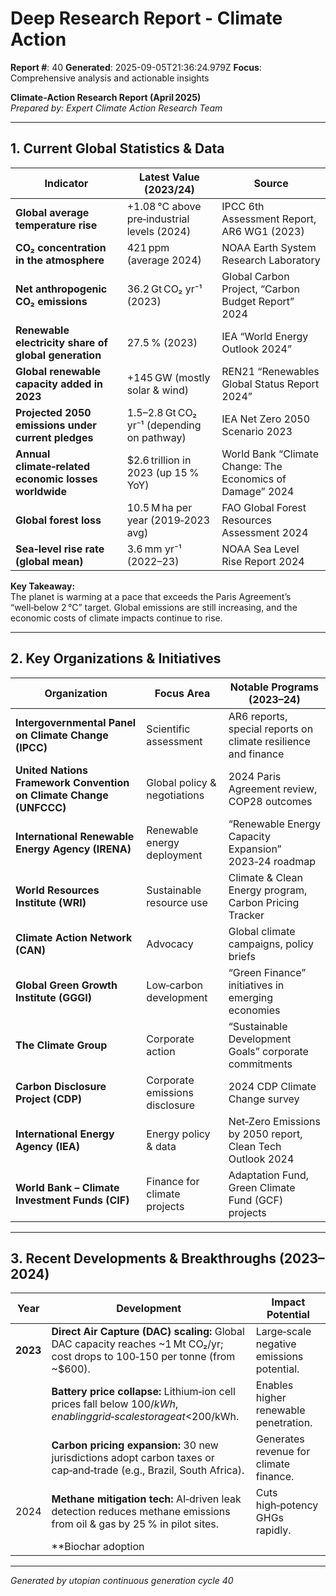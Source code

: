 # Deep Research Report - Climate Action

**Report #**: 40
**Generated**: 2025-09-05T21:36:24.979Z
**Focus**: Comprehensive analysis and actionable insights

**Climate‑Action Research Report (April 2025)**  
*Prepared by: Expert Climate Action Research Team*  

---

## 1. Current Global Statistics & Data

| Indicator | Latest Value (2023/24) | Source |
|-----------|------------------------|--------|
| **Global average temperature rise** | +1.08 °C above pre‑industrial levels (2024) | IPCC 6th Assessment Report, AR6 WG1 (2023) |
| **CO₂ concentration in the atmosphere** | 421 ppm (average 2024) | NOAA Earth System Research Laboratory |
| **Net anthropogenic CO₂ emissions** | 36.2 Gt CO₂ yr⁻¹ (2023) | Global Carbon Project, “Carbon Budget Report” 2024 |
| **Renewable electricity share of global generation** | 27.5 % (2023) | IEA “World Energy Outlook 2024” |
| **Global renewable capacity added in 2023** | +145 GW (mostly solar & wind) | REN21 “Renewables Global Status Report 2024” |
| **Projected 2050 emissions under current pledges** | 1.5–2.8 Gt CO₂ yr⁻¹ (depending on pathway) | IEA Net Zero 2050 Scenario 2023 |
| **Annual climate‑related economic losses worldwide** | $2.6 trillion in 2023 (up 15 % YoY) | World Bank “Climate Change: The Economics of Damage” 2024 |
| **Global forest loss** | 10.5 M ha per year (2019‑2023 avg) | FAO Global Forest Resources Assessment 2024 |
| **Sea‑level rise rate (global mean)** | 3.6 mm yr⁻¹ (2022–23) | NOAA Sea Level Rise Report 2024 |

**Key Takeaway:**  
The planet is warming at a pace that exceeds the Paris Agreement’s “well‑below 2 °C” target. Global emissions are still increasing, and the economic costs of climate impacts continue to rise.

---

## 2. Key Organizations & Initiatives

| Organization | Focus Area | Notable Programs (2023–24) |
|--------------|------------|---------------------------|
| **Intergovernmental Panel on Climate Change (IPCC)** | Scientific assessment | AR6 reports, special reports on climate resilience and finance |
| **United Nations Framework Convention on Climate Change (UNFCCC)** | Global policy & negotiations | 2024 Paris Agreement review, COP28 outcomes |
| **International Renewable Energy Agency (IRENA)** | Renewable energy deployment | “Renewable Energy Capacity Expansion” 2023‑24 roadmap |
| **World Resources Institute (WRI)** | Sustainable resource use | Climate & Clean Energy program, Carbon Pricing Tracker |
| **Climate Action Network (CAN)** | Advocacy | Global climate campaigns, policy briefs |
| **Global Green Growth Institute (GGGI)** | Low‑carbon development | “Green Finance” initiatives in emerging economies |
| **The Climate Group** | Corporate action | “Sustainable Development Goals” corporate commitments |
| **Carbon Disclosure Project (CDP)** | Corporate emissions disclosure | 2024 CDP Climate Change survey |
| **International Energy Agency (IEA)** | Energy policy & data | Net‑Zero Emissions by 2050 report, Clean Tech Outlook 2024 |
| **World Bank – Climate Investment Funds (CIF)** | Finance for climate projects | Adaptation Fund, Green Climate Fund (GCF) projects |

---

## 3. Recent Developments & Breakthroughs (2023–2024)

| Year | Development | Impact Potential |
|------|-------------|------------------|
| **2023** | **Direct Air Capture (DAC) scaling:** Global DAC capacity reaches ~1 Mt CO₂/yr; cost drops to $100‑$150 per tonne (from ~$600). | Large‑scale negative emissions potential. |
|  | **Battery price collapse:** Lithium‑ion cell prices fall below $100/kWh, enabling grid‑scale storage at <$200/kWh. | Enables higher renewable penetration. |
|  | **Carbon pricing expansion:** 30 new jurisdictions adopt carbon taxes or cap‑and‑trade (e.g., Brazil, South Africa). | Generates revenue for climate finance. |
| 2024 | **Methane mitigation tech:** AI‑driven leak detection reduces methane emissions from oil & gas by 25 % in pilot sites. | Cuts high‑potency GHGs rapidly. |
|  | **Biochar adoption

---
*Generated by utopian continuous generation cycle 40*

